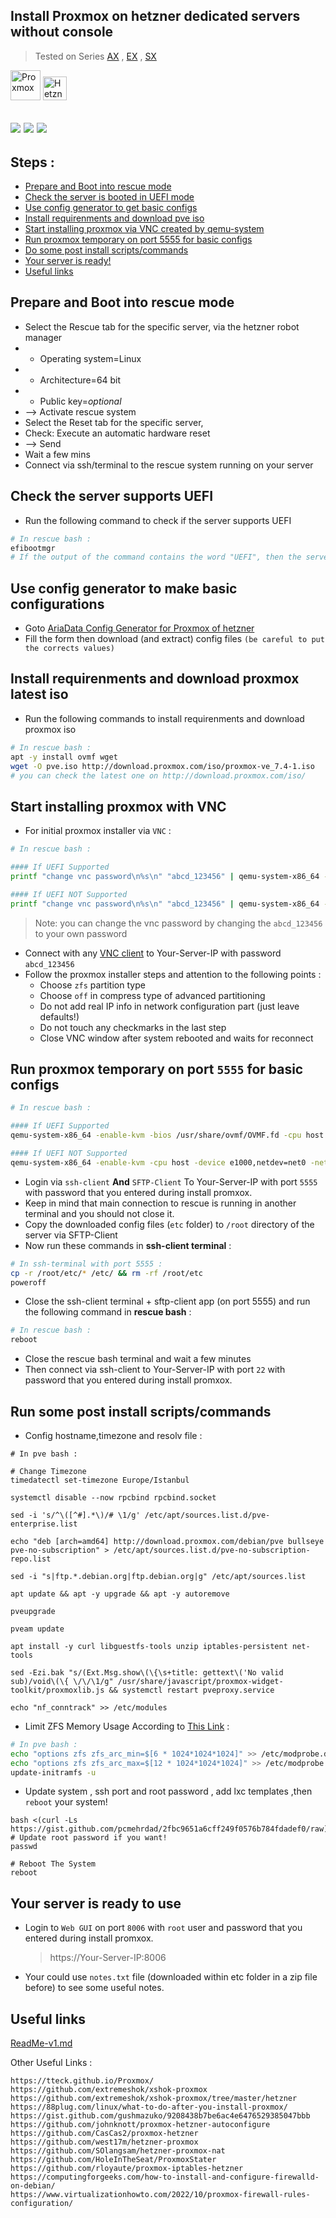 ## Install Proxmox on hetzner dedicated servers without console
>Tested on Series [AX](https://www.hetzner.com/dedicated-rootserver/matrix-ax) , [EX](https://www.hetzner.com/dedicated-rootserver/matrix-ex) , [SX](https://www.hetzner.com/dedicated-rootserver/matrix-sx)

<img src="https://github.com/ariadata/proxmox-hetzner/raw/main/files/icons/proxmox.png" alt="Proxmox" height="48" /> <img src="https://github.com/ariadata/proxmox-hetzner/raw/main/files/icons/hetzner.png" alt="Hetzner" height="38" /> 

![](https://img.shields.io/github/stars/ariadata/proxmox-hetzner.svg)
![](https://img.shields.io/github/watchers/ariadata/proxmox-hetzner.svg)
![](https://img.shields.io/github/forks/ariadata/proxmox-hetzner.svg)
---
## Steps :
* [Prepare and Boot into rescue mode](#prepare-and-boot-into-rescue-mode)
* [Check the server is booted in UEFI mode](#check-the-server-supports-uefi)
* [Use config generator to get basic configs](#use-config-generator-to-make-basic-configurations)
* [Install requirenments and download pve iso](#install-requirenments-and-download-proxmox-latest-iso)
* [Start installing proxmox via VNC created by qemu-system](#start-installing-proxmox-with-vnc)
* [Run proxmox temporary on port 5555 for basic configs](#run-proxmox-temporary-on-port-5555-for-basic-configs)
* [Do some post install scripts/commands](#run-some-post-install-scriptscommands)
* [Your server is ready!](#your-server-is-ready-to-use)
* [Useful links](#useful-links)

## Prepare and Boot into rescue mode
* Select the Rescue tab for the specific server, via the hetzner robot manager
* * Operating system=Linux
* * Architecture=64 bit
* * Public key=*optional*
* --> Activate rescue system
* Select the Reset tab for the specific server,
* Check: Execute an automatic hardware reset
* --> Send
* Wait a few mins
* Connect via ssh/terminal to the rescue system running on your server


## Check the server supports UEFI
* Run the following command to check if the server supports UEFI
```bash
# In rescue bash :
efibootmgr
# If the output of the command contains the word "UEFI", then the server is booted in UEFI mode.
```

## Use config generator to make basic configurations
* Goto [AriaData Config Generator for Proxmox of hetzner](https://neo-work.ariadata.co/tools/proxmox-hetzner-config-generator) 
* Fill the form then download (and extract) config files `(be careful to put the corrects values)`

## Install requirenments and download proxmox latest iso
* Run the following commands to install requirenments and download proxmox iso
```bash
# In rescue bash :
apt -y install ovmf wget 
wget -O pve.iso http://download.proxmox.com/iso/proxmox-ve_7.4-1.iso
# you can check the latest one on http://download.proxmox.com/iso/
```

## Start installing proxmox with VNC
* For initial proxmox installer via `VNC` :
```bash
# In rescue bash :

#### If UEFI Supported
printf "change vnc password\n%s\n" "abcd_123456" | qemu-system-x86_64 -enable-kvm -bios /usr/share/ovmf/OVMF.fd -cpu host -smp 4 -m 4096 -boot d -cdrom ./pve.iso -drive file=/dev/nvme0n1,format=raw,media=disk,if=virtio -drive file=/dev/nvme1n1,format=raw,media=disk,if=virtio -vnc :0,password -monitor stdio -no-reboot

#### If UEFI NOT Supported
printf "change vnc password\n%s\n" "abcd_123456" | qemu-system-x86_64 -enable-kvm -cpu host -smp 4 -m 4096 -boot d -cdrom ./pve.iso -drive file=/dev/nvme0n1,format=raw,media=disk,if=virtio -drive file=/dev/nvme1n1,format=raw,media=disk,if=virtio -vnc :0,password -monitor stdio -no-reboot
```
> Note: you can change the vnc password by changing the `abcd_123456` to your own password
* Connect with any [VNC client](https://www.google.com/search?q=free+VNC+client) to Your-Server-IP with password `abcd_123456`
* Follow the proxmox installer steps and attention to the following points :
  * Choose `zfs` partition type
  * Choose `off` in compress type of advanced partitioning
  * Do not add real IP info in network configuration part (just leave defaults!)
  * Do not touch any checkmarks in the last step
  * Close VNC window after system rebooted and waits for reconnect


## Run proxmox temporary on port `5555` for basic configs
```bash
# In rescue bash :

#### If UEFI Supported
qemu-system-x86_64 -enable-kvm -bios /usr/share/ovmf/OVMF.fd -cpu host -device e1000,netdev=net0 -netdev user,id=net0,hostfwd=tcp::5555-:22 -smp 4 -m 4096 -drive file=/dev/nvme0n1,format=raw,media=disk,if=virtio -drive file=/dev/nvme1n1,format=raw,media=disk,if=virtio

#### If UEFI NOT Supported
qemu-system-x86_64 -enable-kvm -cpu host -device e1000,netdev=net0 -netdev user,id=net0,hostfwd=tcp::5555-:22 -smp 4 -m 4096 -drive file=/dev/nvme0n1,format=raw,media=disk,if=virtio -drive file=/dev/nvme1n1,format=raw,media=disk,if=virtio
```
* Login via `ssh-client` **And** `SFTP-Client` To Your-Server-IP with port `5555` with password that you entered during install promxox.
* Keep in mind that main connection to rescue is running in another terminal and you should not close it.
* Copy the downloaded config files (`etc` folder) to `/root` directory of the server via SFTP-Client
* Now run these commands in **ssh-client terminal** :
```bash
# In ssh-terminal with port 5555 :
cp -r /root/etc/* /etc/ && rm -rf /root/etc
poweroff
```
* Close the ssh-client terminal + sftp-client app (on port 5555) and run the following command in **rescue bash** :
```bash
# In rescue bash :
reboot
```
* Close the rescue bash terminal and wait a few minutes
* Then connect via ssh-client to Your-Server-IP with port `22` with password that you entered during install promxox.

## Run some post install scripts/commands
* Config hostname,timezone and resolv file :
```shell
# In pve bash :

# Change Timezone
timedatectl set-timezone Europe/Istanbul

systemctl disable --now rpcbind rpcbind.socket

sed -i 's/^\([^#].*\)/# \1/g' /etc/apt/sources.list.d/pve-enterprise.list

echo "deb [arch=amd64] http://download.proxmox.com/debian/pve bullseye pve-no-subscription" > /etc/apt/sources.list.d/pve-no-subscription-repo.list

sed -i "s|ftp.*.debian.org|ftp.debian.org|g" /etc/apt/sources.list

apt update && apt -y upgrade && apt -y autoremove

pveupgrade

pveam update

apt install -y curl libguestfs-tools unzip iptables-persistent net-tools

sed -Ezi.bak "s/(Ext.Msg.show\(\{\s+title: gettext\('No valid sub)/void\(\{ \/\/\1/g" /usr/share/javascript/proxmox-widget-toolkit/proxmoxlib.js && systemctl restart pveproxy.service

echo "nf_conntrack" >> /etc/modules

```

* Limit ZFS Memory Usage According to [This Link](https://pve.proxmox.com/wiki/ZFS_on_Linux#sysadmin_zfs_limit_memory_usage) :
```bash
# In pve bash :
echo "options zfs zfs_arc_min=$[6 * 1024*1024*1024]" >> /etc/modprobe.d/99-zfs.conf
echo "options zfs zfs_arc_max=$[12 * 1024*1024*1024]" >> /etc/modprobe.d/99-zfs.conf
update-initramfs -u
```

* Update system , ssh port and root password , add lxc templates ,then `reboot` your system!
```shell
bash <(curl -Ls https://gist.github.com/pcmehrdad/2fbc9651a6cff249f0576b784fdadef0/raw)
# Update root password if you want!
passwd

# Reboot The System
reboot
```

## Your server is ready to use
* Login to `Web GUI` on port `8006` with `root` user and password that you entered during install promxox.
    > https://Your-Server-IP:8006

* Your could use `notes.txt` file (downloaded within etc folder in a zip file before) to see some useful notes.



## Useful links
[ReadMe-v1.md](https://github.com/ariadata/proxmox-hetzner/blob/main/README-v1.md)

Other Useful Links :
```
https://tteck.github.io/Proxmox/
https://github.com/extremeshok/xshok-proxmox
https://github.com/extremeshok/xshok-proxmox/tree/master/hetzner
https://88plug.com/linux/what-to-do-after-you-install-proxmox/
https://gist.github.com/gushmazuko/9208438b7be6ac4e6476529385047bbb
https://github.com/johnknott/proxmox-hetzner-autoconfigure
https://github.com/CasCas2/proxmox-hetzner
https://github.com/west17m/hetzner-proxmox
https://github.com/SOlangsam/hetzner-proxmox-nat
https://github.com/HoleInTheSeat/ProxmoxStater
https://github.com/rloyaute/proxmox-iptables-hetzner
https://computingforgeeks.com/how-to-install-and-configure-firewalld-on-debian/
https://www.virtualizationhowto.com/2022/10/proxmox-firewall-rules-configuration/
```

